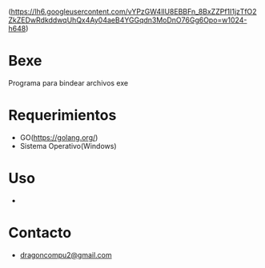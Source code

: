(https://lh6.googleusercontent.com/vYPzGW4llU8EBBFn_8BxZZPf1I1jzTfO2ZkZEDwRdkddwqUhQx4Ay04aeB4YGGqdn3MoDnO76Gg6Opo=w1024-h648)
# Bexe
Programa para bindear archivos exe
# Requerimientos
- GO(https://golang.org/)
- Sistema Operativo(Windows)
# Uso
-
# Contacto
- dragoncompu2@gmail.com
